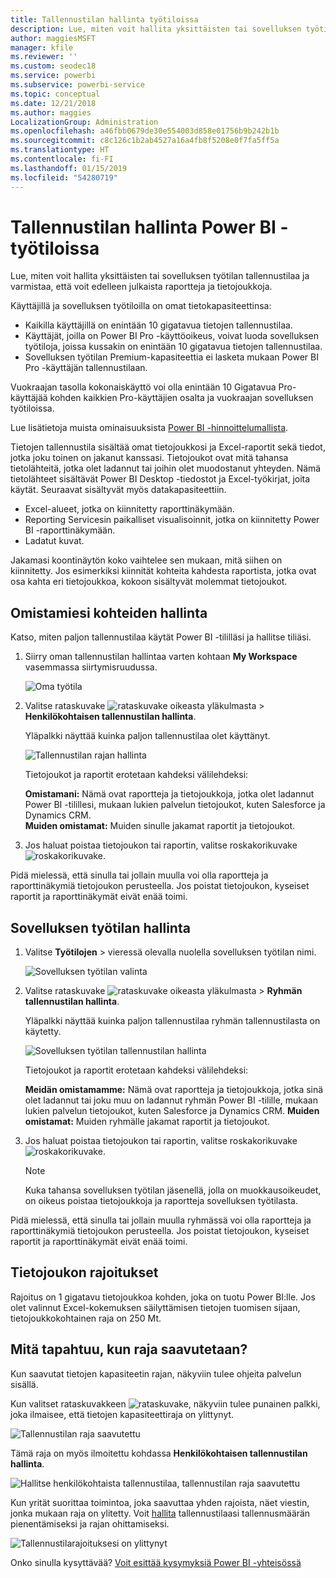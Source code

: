 ```yaml
---
title: Tallennustilan hallinta työtiloissa
description: Lue, miten voit hallita yksittäisten tai sovelluksen työtilan tallennustilaa ja varmistaa, että voit edelleen julkaista raportteja ja tietojoukkoja.
author: maggiesMSFT
manager: kfile
ms.reviewer: ''
ms.custom: seodec18
ms.service: powerbi
ms.subservice: powerbi-service
ms.topic: conceptual
ms.date: 12/21/2018
ms.author: maggies
LocalizationGroup: Administration
ms.openlocfilehash: a46fbb0679de30e554003d858e01756b9b242b1b
ms.sourcegitcommit: c8c126c1b2ab4527a16a4fb8f5208e0f7fa5ff5a
ms.translationtype: HT
ms.contentlocale: fi-FI
ms.lasthandoff: 01/15/2019
ms.locfileid: "54280719"
---
```

# <a name="manage-data-storage-in-power-bi-workspaces"></a>Tallennustilan hallinta Power BI -työtiloissa

Lue, miten voit hallita yksittäisten tai sovelluksen työtilan tallennustilaa ja varmistaa, että voit edelleen julkaista raportteja ja tietojoukkoja.

Käyttäjillä ja sovelluksen työtiloilla on omat tietokapasiteettinsa:

* Kaikilla käyttäjillä on enintään 10 gigatavua tietojen tallennustilaa.
* Käyttäjät, joilla on Power BI Pro -käyttöoikeus, voivat luoda sovelluksen työtiloja, joissa kussakin on enintään 10 gigatavua tietojen tallennustilaa.
* Sovelluksen työtilan Premium-kapasiteettia ei lasketa mukaan Power BI Pro -käyttäjän tallennustilaan.

Vuokraajan tasolla kokonaiskäyttö voi olla enintään 10 Gigatavua Pro-käyttäjää kohden kaikkien Pro-käyttäjien osalta ja vuokraajan sovelluksen työtiloissa.

Lue lisätietoja muista ominaisuuksista [Power BI -hinnoittelumallista](https://powerbi.microsoft.com/pricing).

Tietojen tallennustila sisältää omat tietojoukkosi ja Excel-raportit sekä tiedot, jotka joku toinen on jakanut kanssasi. Tietojoukot ovat mitä tahansa tietolähteitä, jotka olet ladannut tai joihin olet muodostanut yhteyden. Nämä tietolähteet sisältävät Power BI Desktop -tiedostot ja Excel-työkirjat, joita käytät. Seuraavat sisältyvät myös datakapasiteettiin.

* Excel-alueet, jotka on kiinnitetty raporttinäkymään.
* Reporting Servicesin paikalliset visualisoinnit, jotka on kiinnitetty Power BI -raporttinäkymään.
* Ladatut kuvat.

Jakamasi koontinäytön koko vaihtelee sen mukaan, mitä siihen on kiinnitetty. Jos esimerkiksi kiinnität kohteita kahdesta raportista, jotka ovat osa kahta eri tietojoukkoa, kokoon sisältyvät molemmat tietojoukot.

<a name="manage"/>

## <a name="manage-items-you-own"></a>Omistamiesi kohteiden hallinta

Katso, miten paljon tallennustilaa käytät Power BI -tililläsi ja hallitse tiliäsi.

1. Siirry oman tallennustilan hallintaa varten kohtaan **My Workspace** vasemmassa siirtymisruudussa.
   
    ![Oma työtila](media/service-admin-manage-your-data-storage-in-power-bi/pbi_myworkspace.png)
2. Valitse rataskuvake ![rataskuvake](media/service-admin-manage-your-data-storage-in-power-bi/pbi_gearicon.png) oikeasta yläkulmasta \> **Henkilökohtaisen tallennustilan hallinta**.
   
    Yläpalkki näyttää kuinka paljon tallennustilaa olet käyttänyt.
   
    ![Tallennustilan rajan hallinta](media/service-admin-manage-your-data-storage-in-power-bi/pbi_persnlstorage.png)
   
    Tietojoukot ja raportit erotetaan kahdeksi välilehdeksi:
   
    **Omistamani:** Nämä ovat raportteja ja tietojoukkoja, jotka olet ladannut Power BI -tilillesi, mukaan lukien palvelun tietojoukot, kuten Salesforce ja Dynamics CRM.  
    **Muiden omistamat:** Muiden sinulle jakamat raportit ja tietojoukot.
1. Jos haluat poistaa tietojoukon tai raportin, valitse roskakorikuvake ![roskakorikuvake](media/service-admin-manage-your-data-storage-in-power-bi/pbi_deleteicon.png).

Pidä mielessä, että sinulla tai jollain muulla voi olla raportteja ja raporttinäkymiä tietojoukon perusteella. Jos poistat tietojoukon, kyseiset raportit ja raporttinäkymät eivät enää toimi.

## <a name="manage-your-app-workspace"></a>Sovelluksen työtilan hallinta
1. Valitse **Työtilojen** \> vieressä olevalla nuolella sovelluksen työtilan nimi.
   
    ![Sovelluksen työtilan valinta](media/service-admin-manage-your-data-storage-in-power-bi/pbi_groupworkspaces.png)
2. Valitse rataskuvake ![rataskuvake](media/service-admin-manage-your-data-storage-in-power-bi/pbi_gearicon.png) oikeasta yläkulmasta \> **Ryhmän tallennustilan hallinta**.
   
    Yläpalkki näyttää kuinka paljon tallennustilaa ryhmän tallennustilasta on käytetty.
   
    ![Sovelluksen työtilan tallennustilan hallinta](media/service-admin-manage-your-data-storage-in-power-bi/pbi_groupstorage.png)
   
    Tietojoukot ja raportit erotetaan kahdeksi välilehdeksi:
   
    **Meidän omistamamme:** Nämä ovat raportteja ja tietojoukkoja, jotka sinä olet ladannut tai joku muu on ladannut ryhmän Power BI -tilille, mukaan lukien palvelun tietojoukot, kuten Salesforce ja Dynamics CRM.
    **Muiden omistamat:** Muiden ryhmälle jakamat raportit ja tietojoukot.
3. Jos haluat poistaa tietojoukon tai raportin, valitse roskakorikuvake ![roskakorikuvake](media/service-admin-manage-your-data-storage-in-power-bi/pbi_deleteicon.png).
   
   > [!NOTE]
   > Kuka tahansa sovelluksen työtilan jäsenellä, jolla on muokkausoikeudet, on oikeus poistaa tietojoukkoja ja raportteja sovelluksen työtilasta.
   > 
   > 

Pidä mielessä, että sinulla tai jollain muulla ryhmässä voi olla raportteja ja raporttinäkymiä tietojoukon perusteella. Jos poistat tietojoukon, kyseiset raportit ja raporttinäkymät eivät enää toimi.

## <a name="dataset-limits"></a>Tietojoukon rajoitukset
Rajoitus on 1 gigatavu tietojoukkoa kohden, joka on tuotu Power BI:lle. Jos olet valinnut Excel-kokemuksen säilyttämisen tietojen tuomisen sijaan, tietojoukkokohtainen raja on 250 Mt.

## <a name="what-happens-when-you-reach-a-limit"></a>Mitä tapahtuu, kun raja saavutetaan?
Kun saavutat tietojen kapasiteetin rajan, näkyviin tulee ohjeita palvelun sisällä. 

Kun valitset rataskuvakkeen ![rataskuvake](media/service-admin-manage-your-data-storage-in-power-bi/pbi_gearicon.png), näkyviin tulee punainen palkki, joka ilmaisee, että tietojen kapasiteettiraja on ylittynyt.

![Tallennustilan raja saavutettu](media/service-admin-manage-your-data-storage-in-power-bi/manage-storage-limit.png)

Tämä raja on myös ilmoitettu kohdassa **Henkilökohtaisen tallennustilan hallinta**.

 ![Hallitse henkilökohtaista tallennustilaa, tallennustilan raja saavutettu](media/service-admin-manage-your-data-storage-in-power-bi/manage-storage-limit2.png)

 Kun yrität suorittaa toimintoa, joka saavuttaa yhden rajoista, näet viestin, jonka mukaan raja on ylitetty. Voit [hallita](#manage) tallennustilaasi tallennusmäärän pienentämiseksi ja rajan ohittamiseksi.

 ![Tallennustilarajoituksesi on ylittynyt](media/service-admin-manage-your-data-storage-in-power-bi/powerbi-pro-over-limit.png)

 Onko sinulla kysyttävää? [Voit esittää kysymyksiä Power BI -yhteisössä](http://community.powerbi.com/)

